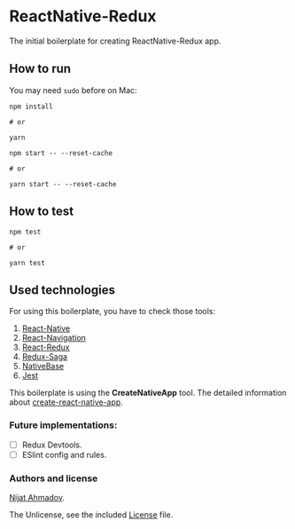 # ReactNative-Redux

The initial boilerplate for creating ReactNative-Redux app.

## How to run

You may need `sudo` before on Mac:

```
npm install

# or

yarn
```

```
npm start -- --reset-cache

# or

yarn start -- --reset-cache
```

## How to test

```
npm test

# or

yarn test
```

## Used technologies
For using this boilerplate, you have to check those tools:
1. [React-Native](https://facebook.github.io/react-native/)
1. [React-Navigation](https://github.com/react-community/react-navigation)
1. [React-Redux](https://github.com/reactjs/react-redux)
1. [Redux-Saga](https://github.com/redux-saga/redux-saga)
1. [NativeBase](https://github.com/GeekyAnts/NativeBase)
1. [Jest](https://facebook.github.io/jest/)

This boilerplate is using the __CreateNativeApp__ tool. The detailed information about [create-react-native-app](https://github.com/Nijat13/reactNative-redux/blob/master/crnapp.md).

### Future implementations:

- [ ] Redux Devtools.
- [ ] ESlint config and rules.

### Authors and license ###
[Nijat Ahmadov](https://github.com/Nijat13).

The Unlicense, see the included [License](LICENSE) file.
